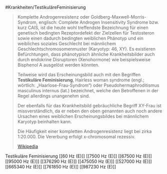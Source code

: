 #Krankheiten/TestikuläreFeminisierung

> Komplette Androgenresistenz oder Goldberg-Maxwell-Morris-Syndrom, englisch: Complete Androgen Insensitivity Syndrome bzw. kurz CAIS, ist die heute wohl treffendste Bezeichnung für einen genetisch bedingten Rezeptor­defekt der Zielzellen für Testosteron sowie einen dadurch bedingten weiblichen Phänotyp und ein weibliches soziales Geschlecht bei männlichem Geschlechtschromosomen­muster (Karyotyp: 46, XY). Es existieren Befürchtungen, dass phänotypisch ähnliche Krankheitsbilder auch durch endokrine Disruptoren (Xenohormone) wie beispielsweise Bisphenol A ausgelöst werden könnten.
>
> Teilweise wird das Erscheinungsbild auch mit den Begriffen **Testikuläre Feminisierung**, Hairless woman syndrome (engl.; wörtlich: „Haarlose-Frau-Syndrom“) oder Pseudohermaphroditismus masculinus internus (lat.) bezeichnet, welche den Betroffenen in der Regel allerdings unangenehm sind.
>
> Der ebenfalls für das Krankheitsbild gebräuchliche Begriff XY-Frau ist missverständlich, da er neben den oben genannten auch noch andere Ursachen eines weiblichen Erscheinungsbildes bei männlichem Karyotyp beinhalten kann.
>
> Die Häufigkeit einer kompletten Androgenresistenz liegt bei zirka 1:20.000. Die Vererbung erfolgt x-chromosomal rezessiv.
>
> [Wikipedia](https://de.wikipedia.org/wiki/Komplette%20Androgenresistenz)

Testikuläre Feminisierung
[[60 Hz (E)]]
[[7500 Hz (E)]]
[[67500 Hz (E)]]
[[95000 Hz (E)]]
[[376290 Hz (E)]]
[[475050 Hz (E)]]
[[527000 Hz (E)]]
[[665340 Hz (E)]]
[[761850 Hz (E)]]
[[987230 Hz (E)]]